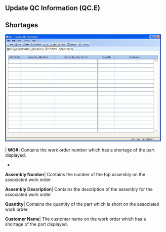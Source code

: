 ## Update QC Information (QC.E)
<PageHeader />

## Shortages

![](./QC-E-4.jpg)

| **WO#**|  Contains the work order number which has a shortage of the part
displayed.

-  
**Assembly Number**|  Contains the number of the top assembly on the
associated work order.

**Assembly Description**|  Contains the description of the assembly for the
associated work order.

**Quantity**|  Contains the quantity of the part which is short on the
associated work order.

**Customer Name**|  The customer name on the work order which has a shortage
of the part displayed.


<badge text= "Version 8.10.57 " vertical="middle" />

<PageFooter />
